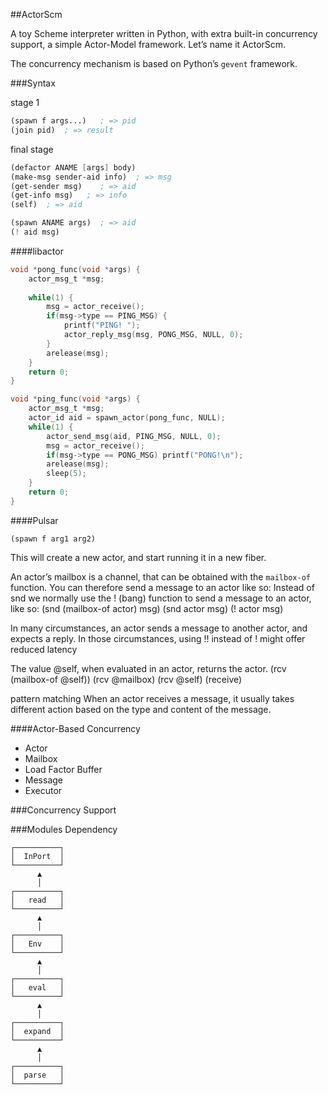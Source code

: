 ##ActorScm

A toy Scheme interpreter written in Python, with extra built-in concurrency support, a simple Actor-Model framework.
Let’s name it ActorScm.

The concurrency mechanism is based on Python’s ``gevent`` framework.

###Syntax

stage 1

```scheme
(spawn f args...)   ; => pid
(join pid)  ; => result
```

final stage

```scheme
(defactor ANAME [args] body)
(make-msg sender-aid info)  ; => msg
(get-sender msg)    ; => aid
(get-info msg)   ; => info
(self)  ; => aid

(spawn ANAME args)  ; => aid
(! aid msg)
```

####libactor

```c
void *pong_func(void *args) {
	actor_msg_t *msg;
	
	while(1) {
		msg = actor_receive();
		if(msg->type == PING_MSG) {
			printf("PING! ");
			actor_reply_msg(msg, PONG_MSG, NULL, 0);
		}
		arelease(msg);
	}
	return 0;
}

void *ping_func(void *args) {
	actor_msg_t *msg;
	actor_id aid = spawn_actor(pong_func, NULL);
	while(1) {
		actor_send_msg(aid, PING_MSG, NULL, 0);
		msg = actor_receive();
		if(msg->type == PONG_MSG) printf("PONG!\n");
		arelease(msg);
		sleep(5);
	}
	return 0;
}
```

####Pulsar

    (spawn f arg1 arg2)
This will create a new actor, and start running it in a new fiber.

An actor’s mailbox is a channel, that can be obtained with the ``mailbox-of`` function. 
You can therefore send a message to an actor like so:
Instead of snd we normally use the ! (bang) function to send a message to an actor, like so:
    (snd (mailbox-of actor) msg)
    (snd actor msg)
    (! actor msg)

In many circumstances, an actor sends a message to another actor, and expects a reply. 
In those circumstances, using !! instead of ! might offer reduced latency

The value @self, when evaluated in an actor, returns the actor.
    (rcv (mailbox-of @self))
    (rcv @mailbox)
    (rcv @self)
    (receive)

pattern matching
When an actor receives a message, it usually takes different action based on the type and content of the message.

####Actor-Based Concurrency

* Actor
* Mailbox
* Load Factor Buffer
* Message
* Executor

###Concurrency Support

###Modules Dependency

```
┌──────────┐
│  InPort  │
└──────────┘
      ▲     
      │     
┌──────────┐
│   read   │
└──────────┘
      ▲     
      │     
┌──────────┐
│   Env    │
└──────────┘
      ▲     
      │     
┌──────────┐
│   eval   │
└──────────┘
      ▲     
      │     
┌──────────┐
│  expand  │
└──────────┘
      ▲     
      │     
┌──────────┐
│  parse   │
└──────────┘
```
